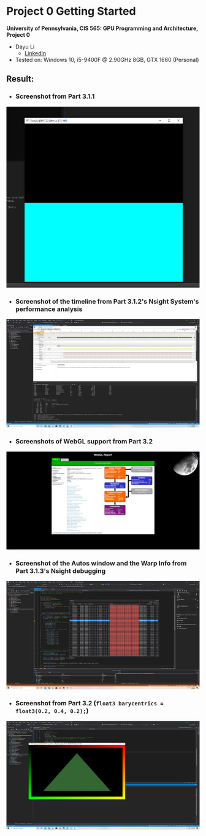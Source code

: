 Project 0 Getting Started
====================

**University of Pennsylvania, CIS 565: GPU Programming and Architecture, Project 0**

* Dayu Li
  * [LinkedIn](https://www.linkedin.com/in/dayu95/)
* Tested on: Windows 10, i5-9400F @ 2.90GHz 8GB, GTX 1660 (Personal)

## Result:
* ### Screenshot from Part 3.1.1
![](images/1.png)
* ### Screenshot of the timeline from Part 3.1.2's Nsight System's performance analysis
![](images/2.png)
* ### Screenshots of WebGL support from Part 3.2
![](images/3.png)
* ### Screenshot of the Autos window and the Warp Info from Part 3.1.3's Nsight debugging
![](images/4.png)
* ### Screenshot from Part 3.2 (`float3 barycentrics = float3(0.2, 0.4, 0.2);`)
![](images/5.png)
